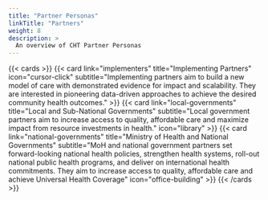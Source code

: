 ```yaml
---
title: "Partner Personas"
linkTitle: "Partners"
weight: 8
description: >
  An overview of CHT Partner Personas
---
```



{{< cards >}}
{{< card link="implementers" title="Implementing Partners" icon="cursor-click" subtitle="Implementing partners aim to build a new model of care with demonstrated evidence for impact and scalability. They are interested in pioneering data-driven approaches to achieve the desired community health outcomes." >}}
{{< card link="local-governments" title="Local and Sub-National Governments" subtitle="Local government partners aim to increase access to quality, affordable care and maximize impact from resource investments in health." icon="library" >}}
{{< card link="national-governments" title="Ministry of Health and National Governments" subtitle="MoH and national government partners set forward-looking national health policies, strengthen health systems, roll-out national public health programs, and deliver on international health commitments. They aim to increase access to quality, affordable care and achieve Universal Health Coverage" icon="office-building" >}}
{{< /cards >}}